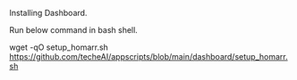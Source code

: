 Installing Dashboard.

Run below command in bash shell.

wget -qO setup_homarr.sh https://github.com/techeAI/appscripts/blob/main/dashboard/setup_homarr.sh
